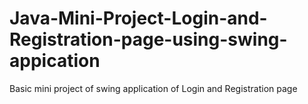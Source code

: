 # Java-Mini-Project-Login-and-Registration-page-using-swing-appication
Basic mini project of swing application of Login and Registration page
